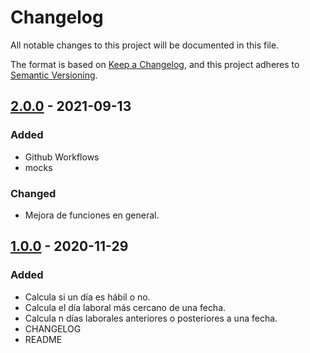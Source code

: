 # Changelog

All notable changes to this project will be documented in this file.

The format is based on [Keep a Changelog](https://keepachangelog.com/en/1.0.0/),
and this project adheres to [Semantic Versioning](https://semver.org/spec/v2.0.0.html).

## [2.0.0] - 2021-09-13

### Added

- Github Workflows
- mocks

### Changed

- Mejora de funciones en general.

## [1.0.0] - 2020-11-29

### Added

- Calcula si un día es hábil o no.
- Calcula el día laboral más cercano de una fecha.
- Calcula n días laborales anteriores o posteriores a una fecha.
- CHANGELOG
- README

[2.0.0]: https://github.com/Storage-Availability-Solutions/colombia-holidays-tool/compare/v2.0.0...v1.0.0
[1.0.0]: https://github.com/Storage-Availability-Solutions/colombia-holidays-tool/releases/tag/v1.0.0